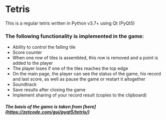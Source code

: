 # Tetris
This is a regular tetris written in Python v3.7+ using Qt (PyQt5)

### The following functionality is implemented in the game:
- Ability to control the falling tile
- Score counter
- When one row of tiles is assembled, this row is removed and a point is added to the player
- The player loses if one of the tiles reaches the top edge
- On the main page, the player can see the status of the game, his record and last score, as well as pause the game or restart it altogether
- Soundtrack
- Save results after closing the game
- Implement sharing of your record result (copies to the clipboard)


##### The basis of the game is taken from [here] (https://zetcode.com/gui/pyqt5/tetris/)

